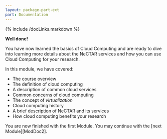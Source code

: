 ```yaml
---
layout: package-part-ext
part: Documentation 
---
```


{% include /docLinks.markdown %}


**Well done!**

You have now learned the basics of Cloud Computing and are ready to dive into learning more details about the NeCTAR services and how you can use Cloud Computing for your research.

In this module, we have covered:
 
* The course overview
* The definition of cloud computing
* A description of common cloud services
* Common concerns of cloud computing
* The concept of *virtualization*
* Cloud computing history
* A brief description of NeCTAR and its services
* How cloud computing benefits your research

You are now finished with the first Module. You may continue with the [next Module][ModDoc2].
